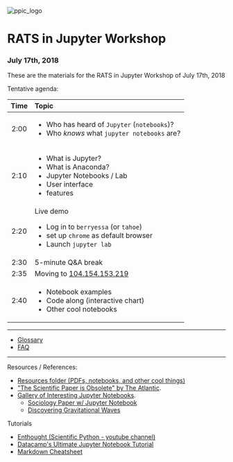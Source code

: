 ![ppic_logo](http://www.ppic.org/wp-content/uploads/ppiclogo.svg)

# RATS in Jupyter Workshop
### July 17th, 2018


These are the materials for the RATS in Jupyter Workshop of July 17th, 2018

Tentative agenda:

| Time | Topic |
|:----:|:-----|
| 2:00 | <ul> <li> Who has heard of `Jupyter` (`notebooks`)? <li> Who *knows* what `jupyter notebooks` are? </ul>|
| 2:10 | <ul> <li> What is Jupyter? </li><li> What is Anaconda? </li><li> Jupyter Notebooks / Lab <li> User interface <li> features </u1> |
| 2:20 | Live demo <ul> <li> Log in to `berryessa` (or `tahoe`) <li> set up `chrome` as default browser <li> Launch `jupyter lab` </ul> |
| 2:30 | 5-minute Q&A break |
| 2:35 | Moving to [104.154.153.219](104.154.153.219) |
| 2:40 | <ul> <li> Notebook examples <li> Code along (interactive chart) <li> Other cool notebooks |

***
* [Glossary](/glossary.md)
* [FAQ](/FAQ.md)
***
Resources / References:
- [Resources folder (PDFs, notebooks, and other cool things)](/Resources/)
- ["The Scientific Paper is Obsolete" by The Atlantic](https://theatlantic.com/science/archive/2018/04/the-scientific-paper-is-obsolete/556676/). 
- [Gallery of Interesting Jupyter Notebooks](https://github.com/jupyter/jupyter/wiki/A-gallery-of-interesting-Jupyter-Notebooks).
  - [Sociology Paper w/ Jupyter Notebook](https://osf.io/preprints/socarxiv/szxdm?file=5a8b336760511e000ddc4e7a)
  - [Discovering Gravitational Waves](http://beta.mybinder.org/repo/losc-tutorial/LOSC_Event_tutorial)

Tutorials
  - [Enthought (Scientific Python - youtube channel)](https://www.youtube.com/user/EnthoughtMedia)
  - [Datacamp's Ultimate Jupyter Notebook Tutorial](https://www.datacamp.com/community/tutorials/tutorial-jupyter-notebook)
  - [Markdown Cheatsheet](https://github.com/adam-p/markdown-here/wiki/Markdown-Cheatsheet) 
